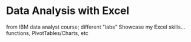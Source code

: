 # Data Analysis with Excel
from IBM data analyst course; different "labs"
Showcase my Excel skills... functions, PivotTables/Charts, etc
